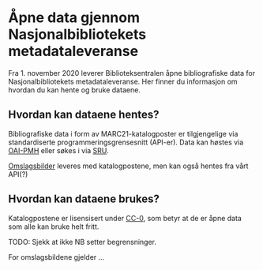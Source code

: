 # Åpne data gjennom Nasjonalbibliotekets metadataleveranse

Fra 1. november 2020 leverer Biblioteksentralen åpne bibliografiske data for Nasjonalbibliotekets metadataleveranse. Her finner du informasjon om hvordan du kan hente og bruke dataene.

## Hvordan kan dataene hentes?

Bibliografiske data i form av MARC21-katalogposter er tilgjengelige via standardiserte programmeringsgrensesnitt (API-er).
Data kan høstes via [OAI-PMH](./oai-pmh.md) eller søkes i via [SRU](./sru.md).

[Omslagsbilder](./omslagsbilder.md) leveres med katalogpostene, men kan også hentes fra vårt API(?)

## Hvordan kan dataene brukes?

Katalogpostene er lisensisert under [CC-0](https://creativecommons.org/publicdomain/zero/1.0/deed.no), som betyr at de er åpne data som alle kan bruke helt fritt.

TODO: Sjekk at ikke NB setter begrensninger.

For omslagsbildene gjelder ...

